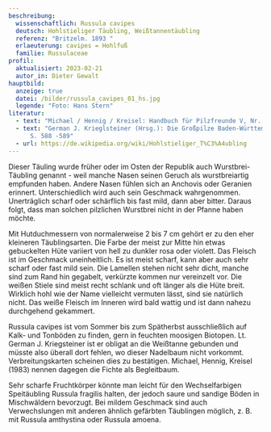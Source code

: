 ```yaml
---
beschreibung:
  wissenschaftlich: Russula cavipes
  deutsch: Hohlstieliger Täubling, Weißtannentäubling
  referenz: "Britzelm. 1893 "
  erlaeuterung: cavipes = Hohlfuß
  familie: Russulaceae
profil:
  aktualisiert: 2023-02-21
  autor_in: Dieter Gewalt
hauptbild:
  anzeige: true
  datei: /bilder/russula_cavipes_01_hs.jpg
  legende: "Foto: Hans Stern"
literatur:
  - text: "Michael / Hennig / Kreisel: Handbuch für Pilzfreunde V, Nr. 143a (S. 400)"
  - text: "German J. Krieglsteiner (Hrsg.): Die Großpilze Baden-Württembergs Band 2
      S. 588 -589"
  - url: https://de.wikipedia.org/wiki/Hohlstieliger_T%C3%A4ubling
---
```

Dieser Täuling wurde früher oder im Osten der Republik auch Wurstbrei-Täubling genannt - weil manche Nasen seinen Geruch als wurstbreiartig empfunden haben. Andere Nasen fühlen sich an Anchovis oder Geranien erinnert. Unterschiedlich wird auch sein Geschmack wahrgenommen. Unerträglich scharf oder schärflich bis fast mild, dann aber bitter. Daraus folgt, dass man solchen pilzlichen Wurstbrei nicht in der Pfanne haben möchte.

Mit Hutduchmessern von normalerweise 2 bis 7 cm gehört er zu den eher kleineren Täublingsarten. Die Farbe der meist zur Mitte hin etwas gebuckelten Hüte variiert von hell zu dunkler rosa oder violett. Das Fleisch ist im Geschmack uneinheitlich. Es ist meist scharf, kann aber auch sehr scharf oder fast mild sein. Die Lamellen stehen nicht sehr dicht, manche sind zum Rand hin gegabelt, verkürzte kommen nur vereinzelt vor. Die weißen Stiele sind meist recht schlank und oft länger als die Hüte breit. Wirklich hohl wie der Name vielleicht vermuten lässt, sind sie natürlich nicht. Das weiße Fleisch im Inneren wird bald wattig und ist dann nahezu durchgehend gekammert.

Russula cavipes ist vom Sommer bis zum Spätherbst ausschließlich auf Kalk- und Tonböden zu finden, gern in feuchten moosigen Biotopen. Lt. German J. Kriegsteiner ist er obligat an die Weißtanne gebunden und müsste also überall dort fehlen, wo dieser Nadelbaum nicht vorkommt. Verbreitungskarten scheinen dies zu bestätigen. Michael, Hennig, Kreisel (1983) nennen dagegen die Fichte als Begleitbaum. 

Sehr scharfe Fruchtkörper könnte man leicht für den Wechselfarbigen Speitäubling Russula fragilis halten, der jedoch saure und sandige Böden in Mischwäldern bevorzugt. Bei mildem Geschmack sind auch Verwechslungen mit anderen ähnlich gefärbten Täublingen möglich, z. B. mit Russula amthystina oder Russula amoena.




